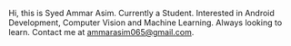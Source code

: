 Hi, this is Syed Ammar Asim. Currently a Student. Interested in Android Development, Computer Vision and Machine Learning. Always looking to learn.
Contact me at ammarasim065@gmail.com.

